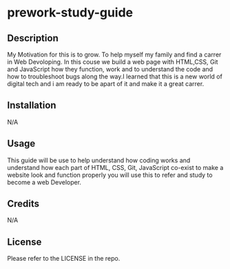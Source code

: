 # prework-study-guide

## Description

My Motivation for this is to grow. To help myself my family and find a carrer in Web Devoloping.
In this couse we build a web page with HTML,CSS, Git and JavaScript how they function, work and to understand the code and how to troubleshoot bugs along the way.I learned that this is a new world of digital tech and i am ready to be apart of it and make it a great carrer.

## Installation

N/A

## Usage

This guide will be use to help understand how coding works and understand how each part of HTML, CSS, Git, JavaScript co-exist to make a website look and function properly you will use this to refer and study to become a web Developer.

## Credits

N/A

## License

Please refer to the LICENSE in the repo.
